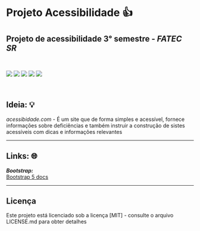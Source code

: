 # Projeto Acessibilidade 👍
## Projeto de acessibilidade 3° semestre - ***FATEC SR***

<br>
<p float="left">
 <img src="https://img.shields.io/badge/PHP-777BB4?style=for-the-badge&logo=php&logoColor=white">
 <img src="https://img.shields.io/badge/JavaScript-F7DF1E?style=for-the-badge&logo=javascript&logoColor=black">
 <img src="https://img.shields.io/badge/HTML5-E34F26?style=for-the-badge&logo=html5&logoColor=white">
 <img src="https://img.shields.io/badge/CSS3-1572B6?style=for-the-badge&logo=css3&logoColor=white">
 <img src="https://img.shields.io/badge/Bootstrap-563D7C?style=for-the-badge&logo=bootstrap&logoColor=white">
</p>
<br>

## Ideia: 💡
<i>acessibidade.com</i> - É um site que de forma simples e acessível, fornece informações sobre deficiências e também instruir a construção de sistes acessíveis com dicas e informações relevantes

---
## Links: 🌐
***Bootstrap:***<br>
[<ins>Bootstrap 5 docs</ins>](https://getbootstrap.com/docs/5.0/getting-started/introduction/)

---
## Licença
Este projeto está licenciado sob a licença [MIT] - consulte o arquivo LICENSE.md para obter detalhes
